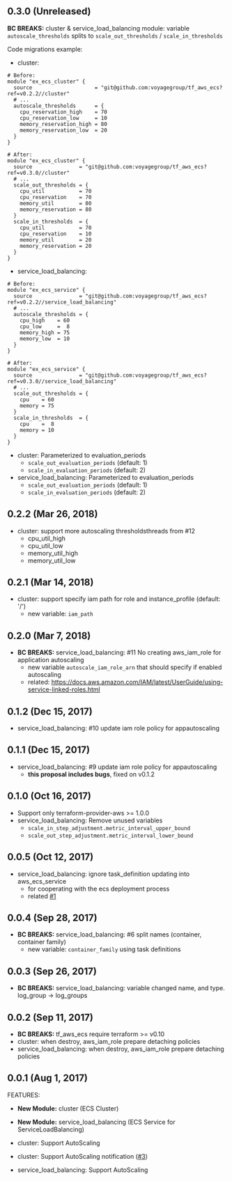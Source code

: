 ## 0.3.0 (Unreleased)

**BC BREAKS:** cluster & service_load_balancing module: variable `autoscale_thresholds` splits
to `scale_out_thresholds` / `scale_in_thresholds`

Code migrations example:

- cluster:

```hcl
# Before:
module "ex_ecs_cluster" {
  source                    = "git@github.com:voyagegroup/tf_aws_ecs?ref=v0.2.2//cluster"
  # ...
  autoscale_thresholds      = {
    cpu_reservation_high    = 70
    cpu_reservation_low     = 10
    memory_reservation_high = 80
    memory_reservation_low  = 20
  }
}

# After:
module "ex_ecs_cluster" {
  source               = "git@github.com:voyagegroup/tf_aws_ecs?ref=v0.3.0//cluster"
  # ...
  scale_out_thresholds = {
    cpu_util           = 70
    cpu_reservation    = 70
    memory_util        = 80
    memory_reservation = 80
  }
  scale_in_thresholds  = {
    cpu_util           = 70
    cpu_reservation    = 10
    memory_util        = 20
    memory_reservation = 20
  }
}
```

- service_load_balancing:

```hcl
# Before:
module "ex_ecs_service" {
  source               = "git@github.com:voyagegroup/tf_aws_ecs?ref=v0.2.2//service_load_balancing"
  # ...
  autoscale_thresholds = {
    cpu_high    = 60
    cpu_low     =  8
    memory_high = 75
    memory_low  = 10
  }
}

# After:
module "ex_ecs_service" {
  source               = "git@github.com:voyagegroup/tf_aws_ecs?ref=v0.3.0//service_load_balancing"
  # ...
  scale_out_thresholds = {
    cpu    = 60
    memory = 75
  }
  scale_in_thresholds  = {
    cpu    =  8
    memory = 10
  }
}
```

* cluster: Parameterized to evaluation_periods
  * `scale_out_evaluation_periods` (default: 1)
  * `scale_in_evaluation_periods` (default: 2)
* service_load_balancing: Parameterized to evaluation_periods
  * `scale_out_evaluation_periods` (default: 1)
  * `scale_in_evaluation_periods` (default: 2)

## 0.2.2 (Mar 26, 2018)

* cluster: support more autoscaling thresholdsthreads from #12
  * cpu_util_high
  * cpu_util_low
  * memory_util_high
  * memory_util_low

## 0.2.1 (Mar 14, 2018)

* cluster: support specify iam path for role and instance_profile (default: '/')
  * new variable: `iam_path`

## 0.2.0 (Mar 7, 2018)

* **BC BREAKS:** service_load_balancing: #11 No creating aws_iam_role for application autoscaling
  * new variable `autoscale_iam_role_arn` that should specify if enabled autoscaling
  * related: https://docs.aws.amazon.com/IAM/latest/UserGuide/using-service-linked-roles.html

## 0.1.2 (Dec 15, 2017)

* service_load_balancing: #10 update iam role policy for appautoscaling

## 0.1.1 (Dec 15, 2017)

* service_load_balancing: #9 update iam role policy for appautoscaling
  * **this proposal includes bugs**, fixed on v0.1.2

## 0.1.0 (Oct 16, 2017)

* Support only terraform-provider-aws >= 1.0.0
* service_load_balancing: Remove unused variables
  * `scale_in_step_adjustment.metric_interval_upper_bound`
  * `scale_out_step_adjustment.metric_interval_lower_bound`

## 0.0.5 (Oct 12, 2017)

* service_load_balancing: ignore task_definition updating into aws_ecs_service
  * for cooperating with the ecs deployment process
  * related [#1](https://github.com/voyagegroup/tf_aws_ecs/issues/1)

## 0.0.4 (Sep 28, 2017)

* **BC BREAKS:** service_load_balancing: #6 split names (container, container family)
  * new variable: `container_family` using task definitions

## 0.0.3 (Sep 26, 2017)

* **BC BREAKS:** service_load_balancing: variable changed name, and type. log_group -> log_groups

## 0.0.2 (Sep 11, 2017)

* **BC BREAKS:** tf_aws_ecs require terraform >= v0.10
* cluster: when destroy, aws_iam_role prepare detaching policies
* service_load_balancing: when destroy, aws_iam_role prepare detaching policies

## 0.0.1 (Aug 1, 2017)

FEATURES:

* **New Module:** cluster (ECS Cluster)
* **New Module:** service_load_balancing (ECS Service for ServiceLoadBalancing)

* cluster: Support AutoScaling
* cluster: Support AutoScaling notification ([#3](https://github.com/voyagegroup/tf_aws_ecs/pull/3))
* service_load_balancing: Support AutoScaling
